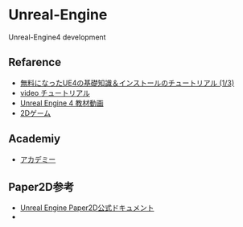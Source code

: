 # Unreal-Engine
Unreal-Engine4 development

## Refarence
- [無料になったUE4の基礎知識＆インストールのチュートリアル (1/3)](http://www.atmarkit.co.jp/ait/articles/1505/28/news023.html)
- [video チュートリアル](https://wiki.unrealengine.com/Videos/Player?series=PLZlv_N0_O1gauJh60307mE_67jqK42twB)
- [Unreal Engine 4 教材動画](https://www.udemy.com/unreal-engine-4-award/learn/lecture/8744798#overview)
- [2Dゲーム](http://katze.hatenablog.jp/entry/2016/03/04/223927)

## Academiy
- [アカデミー](https://www.udemy.com/)

## Paper2D参考
- [Unreal Engine Paper2D公式ドキュメント](https://docs.unrealengine.com/ja/Engine/Paper2D/index.html)
-